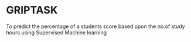 # GRIPTASK

To predict the percentage of a students score based upon the no.of study hours using Supervised Machine learning
